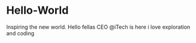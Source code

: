 # Hello-World
Inspiring the new world.
Hello fellas
CEO @iTech is here
i love exploration and coding
